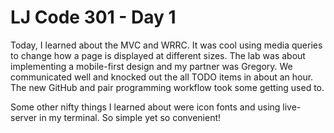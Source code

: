 # LJ Code 301 - Day 1

Today, I learned about the MVC and WRRC. It was cool using media queries to change how a page is displayed at different sizes. The lab was about implementing a mobile-first design and my partner was Gregory. We communicated well and knocked out the all TODO items in about an hour. The new GitHub and pair programming workflow took some getting used to.

Some other nifty things I learned about were icon fonts and using live-server in my terminal. So simple yet so convenient!
